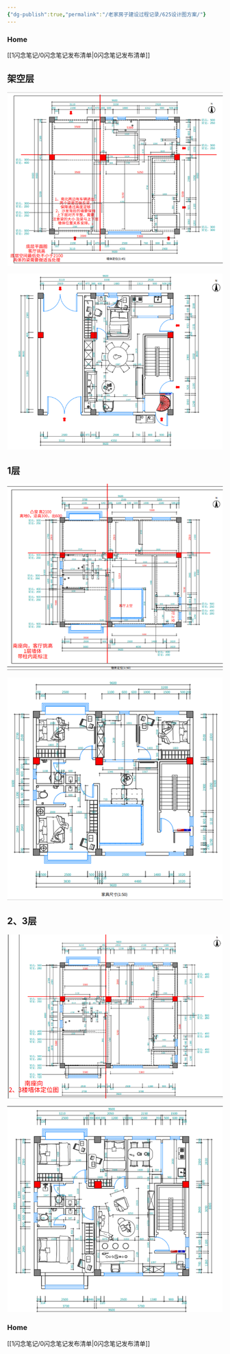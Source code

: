 ```yaml
---
{"dg-publish":true,"permalink":"/老家房子建设过程记录/625设计图方案/"}
---
```


### Home
[[1闪念笔记/0闪念笔记发布清单\|0闪念笔记发布清单]]

## 架空层

![](https://raw.githubusercontent.com/tonyjona/poitcuret1/main/202407191754600.jpg)

![](https://raw.githubusercontent.com/tonyjona/poitcuret1/main/202407191754598.jpg)


## 1层

![](https://raw.githubusercontent.com/tonyjona/poitcuret1/main/202407191758784.jpg)

![](https://raw.githubusercontent.com/tonyjona/poitcuret1/main/202407191758785.jpg)

## 2、3层

![](https://raw.githubusercontent.com/tonyjona/poitcuret1/main/202407191756247.jpg)

![](https://raw.githubusercontent.com/tonyjona/poitcuret1/main/202407191756248.jpg)



### Home
[[1闪念笔记/0闪念笔记发布清单\|0闪念笔记发布清单]]
